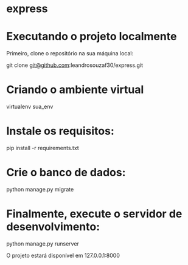 # express

# Executando o projeto localmente

Primeiro, clone o repositório na sua máquina local:

git clone git@github.com:leandrosouzaf30/express.git

# Criando o ambiente virtual

virtualenv sua_env

# Instale os requisitos:

pip install -r requirements.txt

# Crie o banco de dados:

python manage.py migrate

# Finalmente, execute o servidor de desenvolvimento:

python manage.py runserver

O projeto estará disponível em 127.0.0.1:8000


